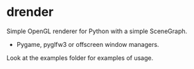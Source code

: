 # drender

Simple OpenGL renderer for Python with a simple SceneGraph. 
- Pygame, pyglfw3 or offscreen window managers.

Look at the examples folder for examples of usage.
